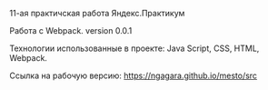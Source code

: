 11-ая практичская работа Яндекс.Практикум

Работа с Webpack. version 0.0.1

Технологии использованные в проекте: Java Script, CSS, HTML, Webpack.

Ссылка на рабочую версию: https://ngagara.github.io/mesto/src
